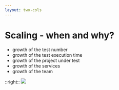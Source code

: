 ```yaml
---
layout: two-cols
---
```


# Scaling - when and why?

- growth of the test number
- growth of the test execution time
- growth of the project under test
- growth of the services
- growth of the team

::right::
<img src="images/growth.png" />

<style>
.slidev-layout li {
  font-size: 1.4rem;
}
.slidev-layout ul {
  padding-top: 100px;
}
</style>

<!--
- each of these poses a different problem
- some of these require to decide early in the project, some are OK to decide later
- and of course, as every project is different, there are different requirements
- generally there’s a very simple threshold that gives you a clear signal that your project is on the scale up trajectory - it is no longer possible to maintain it with one or two people
- so sometimes this is when a project has 100 tests, sometimes it’s when it has 500 tests and sometimes it’s when you just have 30 tests, but they are on three different project
-->
